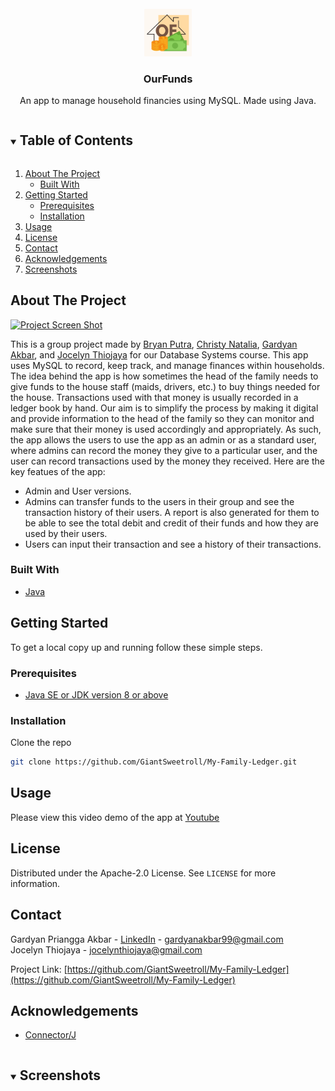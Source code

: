<!-- PROJECT LOGO -->
<br />
<div align="center">
  <a href="https://github.com/GiantSweetroll/My-Family-Ledger">
    <img src="img/logo.png" alt="Logo" width="15%">
  </a>
  <h3 align="center">OurFunds</h3>
  <p>
    An app to manage household financies using MySQL. Made using Java.
  </p>
</div>



<!-- TABLE OF CONTENTS -->
<details open="open">
  <summary><h2 style="display: inline-block">Table of Contents</h2></summary>
  <ol>
    <li>
      <a href="#about-the-project">About The Project</a>
      <ul>
        <li><a href="#built-with">Built With</a></li>
      </ul>
    </li>
    <li>
      <a href="#getting-started">Getting Started</a>
      <ul>
        <li><a href="#prerequisites">Prerequisites</a></li>
        <li><a href="#installation">Installation</a></li>
      </ul>
    </li>
    <li><a href="#usage">Usage</a></li>
    <li><a href="#license">License</a></li>
    <li><a href="#contact">Contact</a></li>
    <li><a href="#acknowledgements">Acknowledgements</a></li>
    <li><a href="#screenshots">Screenshots</a></li>
  </ol>
</details>



<!-- ABOUT THE PROJECT -->
## About The Project

[![Project Screen Shot][product-screenshot]](https://github.com/GiantSweetroll/My-Family-Ledger)

This is a group project made by [Bryan Putra](https://github.com/BryanPutra), [Christy Natalia](https://github.com/christynatalia), [Gardyan Akbar](https://github.com/GiantSweetroll), and [Jocelyn Thiojaya](https://github.com/jocelynthiojaya) for our Database Systems course. This app uses MySQL to record, keep track, and manage finances within households. The idea behind the app is how sometimes the head of the family needs to give funds to the house staff (maids, drivers, etc.) to buy things needed for the house. Transactions used with that money is usually recorded in a ledger book by hand. Our aim is to simplify the process by making it digital and provide information to the head of the family so they can monitor and make sure that their money is used accordingly and appropriately. As such, the app allows the users to use the app as an admin or as a standard user, where admins can record the money they give to a particular user, and the user can record transactions used by the money they received. Here are the key featues of the app:
- Admin and User versions.
- Admins can transfer funds to the users in their group and see the transaction history of their users. A report is also generated for them to be able to see the total debit and credit of their funds and how they are used by their users.
- Users can input their transaction and see a history of their transactions.

### Built With

* [Java](https://docs.oracle.com/javase/8/docs/technotes/guides/language/index.html)


<!-- GETTING STARTED -->
## Getting Started

To get a local copy up and running follow these simple steps.

### Prerequisites

* [Java SE or JDK version 8 or above](https://www.oracle.com/java/technologies/javase-downloads.html)

### Installation

Clone the repo
 ```sh
 git clone https://github.com/GiantSweetroll/My-Family-Ledger.git
 ```

<!-- USAGE EXAMPLES -->
## Usage
Please view this video demo of the app at [Youtube](https://www.youtube.com/watch?v=glKXdC22JZk)

<!-- LICENSE -->
## License

Distributed under the Apache-2.0 License. See `LICENSE` for more information.



<!-- CONTACT -->
## Contact


Gardyan Priangga Akbar - [LinkedIn](https://www.linkedin.com/in/gardyan-akbar-246a13194/) - gardyanakbar99@gmail.com <br>
Jocelyn Thiojaya - jocelynthiojaya@gmail.com

Project Link: [https://github.com/GiantSweetroll/My-Family-Ledger](https://github.com/GiantSweetroll/My-Family-Ledger)



<!-- ACKNOWLEDGEMENTS -->
## Acknowledgements

* [Connector/J](https://dev.mysql.com/downloads/connector/j/)


<!-- SCREENSHOTS -->
<details open="open">
  <summary><h2 style="display: inline-block">Screenshots</h2></summary>
<!--   <img src="images/mainmenu.PNG" alt="main menu" width="20%"> -->
</details>


<!-- MARKDOWN LINKS & IMAGES -->
<!-- https://www.markdownguide.org/basic-syntax/#reference-style-links -->
[contributors-shield]: https://img.shields.io/github/contributors/github_username/repo.svg?style=for-the-badge
[contributors-url]: https://github.com/github_username/repo/graphs/contributors
[forks-shield]: https://img.shields.io/github/forks/github_username/repo.svg?style=for-the-badge
[forks-url]: https://github.com/github_username/repo/network/members
[stars-shield]: https://img.shields.io/github/stars/github_username/repo.svg?style=for-the-badge
[stars-url]: https://github.com/github_username/repo/stargazers
[issues-shield]: https://img.shields.io/github/issues/github_username/repo.svg?style=for-the-badge
[issues-url]: https://github.com/github_username/repo/issues
[license-shield]: https://img.shields.io/github/license/github_username/repo.svg?style=for-the-badge
[license-url]: https://github.com/github_username/repo/blob/master/LICENSE.txt
[linkedin-shield]: https://img.shields.io/badge/-LinkedIn-black.svg?style=for-the-badge&logo=linkedin&colorB=555
[linkedin-url]: https://linkedin.com/in/github_username
[product-screenshot]: img/screenshot.png
